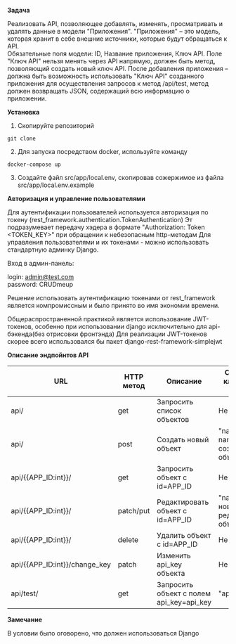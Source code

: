**Задача**

Реализовать API, позволяющее добавлять, изменять, просматривать и удалять данные в модели "Приложения".
"Приложения" – это модель, которая хранит в себе внешние источники, которые будут обращаться к API.  
Обязательные поля модели: ID, Название приложения, Ключ API. Поле "Ключ API" нельзя менять через API напрямую, должен быть метод, позволяющий создать новый ключ API.
После добавления приложения – должна быть возможность использовать "Ключ API" созданного приложения для осуществления запросов к метод /api/test, метод должен возвращать JSON, содержащий всю информацию о приложении.

**Установка**

1. Скопируйте репозиторий
```
git clone 
```

2. Для запуска посредством docker, используйте команду

```
docker-compose up
```

3. Создайте файл src/app/local.env, скопировав сожержимое из файла src/app/local.env.example

**Авторизация и управление пользователями**

Для аутентификации пользователей используется авторизация по токену (rest_framework.authentication.TokenAuthentication)
Эт подразумевает передачу хэдера в формате "Authorization: Token <TOKEN_KEY>" при обращении к небезопасным http-методам
Для управления пользователями и их токенами - можно использовать стандартную админку Django.

Вход в админ-панель:

login: admin@test.com  
password: CRUDmeup

Решение использовать аутентификацию токенами от rest_framework является компромиссным и было принято во имя
экономии времени.

Общераспространенной практикой является использование JWT-токенов, особенно при использовании django исключительно для api-бэкенда(без отрисовки фронтэнда)
Для реализации JWT-токенов скорее всего использовался бы пакет django-rest-framework-simplejwt

**Описание эндпойнтов API**

| **URL**                       | **HTTP метод** | **Описание**                             | **Ожидаемые ключи в теле запроса**              |
|-------------------------------|----------------|------------------------------------------|-------------------------------------------------|
| api/                          | get            | Запросить список объектов                | Не требуются                                    |
| api/                          | post           | Создать новый объект                     | "name": str - name создаваемого объекта         |
| api/{{APP_ID:int}}/           | get            | Запросить объект с id=APP_ID             | Не требуются                                    |
| api/{{APP_ID:int}}/           | patch/put      | Редактировать объект с id=APP_ID         | "name": str - новый name редактируемого объекта |
| api/{{APP_ID:int}}/           | delete         | Удалить объект с id=APP_ID               | Не требуются                                    |
| api/{{APP_ID:int}}/change_key | patch          | Изменить api_key объекта                 | Не требуются                                    |
| api/test/                     | get            | Запросить объект с полем api_key=api_key | "api_key": uuid                                 |


**Замечание**

В условии было оговорено, что должен использоваться Django